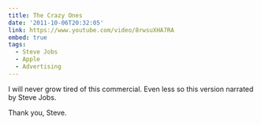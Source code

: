 ```yaml
---
title: The Crazy Ones
date: '2011-10-06T20:32:05'
link: https://www.youtube.com/video/8rwsuXHA7RA
embed: true
tags:
  - Steve Jobs
  - Apple
  - Advertising
---
```

I will never grow tired of this commercial. Even less so this version narrated by Steve Jobs.

Thank you, Steve.
